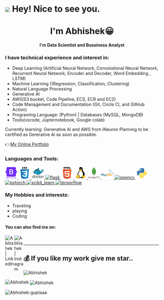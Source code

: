 <h1><img src="https://emojis.slackmojis.com/emojis/images/1531849430/4246/blob-sunglasses.gif?1531849430" width="30"/> Hey! Nice to see you.</h1>
<h1 align="center">I'm Abhishek😀</h1>
<h4 align="center"> I'm Data Scientist and Bussiness Analyst</h4>



### I have technical experience and interest in:                                 
* Deep Learning  (Artificial Neural Network, Convolutional Neural Network, Recurrent Neural Network, Encoder and Decoder, Word Embedding , LSTM)                                           
* Machine Learning ((Regression, Classification, Clustering)
* Natural Language Processing 
* Generative AI
* AWS(S3 bucket, Code Pipeline, ECS, ECR and EC2)
* Code Management and Documentation (Git,  Circle CI, and GitHub Action)
* Programing Language: (Python) | Databases (MySQL, MongoDB)
* Tools(vscode, Jupternotebook, Google colab)

Currently learning: Generative Ai and AWS from iNeuron
Planning to be certified as Gererative Ai  as soon as possible.


👉[My Online Portfolio]()


<h3 align="left">Languages and Tools:</h3>
<p align="left">  <a href="https://getbootstrap.com" target="_blank"> <img src="https://raw.githubusercontent.com/devicons/devicon/master/icons/bootstrap/bootstrap-plain-wordmark.svg" alt="bootstrap" width="40" height="40"/> </a> <a href="https://www.w3schools.com/css/" target="_blank"> <img src="https://raw.githubusercontent.com/devicons/devicon/master/icons/css3/css3-original-wordmark.svg" alt="css3" width="40" height="40"/> </a> <a href="https://www.docker.com/" target="_blank"> <img src="https://raw.githubusercontent.com/devicons/devicon/master/icons/docker/docker-original-wordmark.svg" alt="docker" width="40" height="40"/> </a> <a href="https://flask.palletsprojects.com/" target="_blank"> <img src="https://www.vectorlogo.zone/logos/pocoo_flask/pocoo_flask-icon.svg" alt="flask" width="40" height="40"/> </a>   <a href="https://www.w3.org/html/" target="_blank"> <img src="https://raw.githubusercontent.com/devicons/devicon/master/icons/html5/html5-original-wordmark.svg" alt="html5" width="40" height="40"/> </a> <a href="https://www.linux.org/" target="_blank"> <img src="https://raw.githubusercontent.com/devicons/devicon/master/icons/linux/linux-original.svg" alt="linux" width="40" height="40"/> </a> <a href="https://www.mongodb.com/" target="_blank"> <img src="https://raw.githubusercontent.com/devicons/devicon/master/icons/mongodb/mongodb-original-wordmark.svg" alt="mongodb" width="40" height="40"/> </a> <a href="https://www.mysql.com/" target="_blank"> <img src="https://raw.githubusercontent.com/devicons/devicon/master/icons/mysql/mysql-original-wordmark.svg" alt="mysql" width="40" height="40"/> </a> <a href="https://opencv.org/" target="_blank"> <img src="https://www.vectorlogo.zone/logos/opencv/opencv-icon.svg" alt="opencv" width="40" height="40"/> </a><a href="https://www.python.org" target="_blank"> <img src="https://raw.githubusercontent.com/devicons/devicon/master/icons/python/python-original.svg" alt="python" width="40" height="40"/> </a> <a href="https://pytorch.org/" target="_blank"> <img src="https://www.vectorlogo.zone/logos/pytorch/pytorch-icon.svg" alt="pytorch" width="40" height="40"/> </a> <a href="https://scikit-learn.org/" target="_blank"> <img src="https://upload.wikimedia.org/wikipedia/commons/0/05/Scikit_learn_logo_small.svg" alt="scikit_learn" width="40" height="40"/> </a> <a href="https://www.tensorflow.org" target="_blank"> <img src="https://www.vectorlogo.zone/logos/tensorflow/tensorflow-icon.svg" alt="tensorflow" width="40" height="40"/> </a> </p>

### My Hobbies and interests:
* Traveling
* playing
* Coding





#### You can also find me on: 

[<img align="left" alt="Abhishek | LinkedIn" width="30px" src="https://img.icons8.com/color/48/000000/linkedin.png"/>][linkedin]
[<img align="left" alt="Abhishek | Instagram" width="30px" src="https://img.icons8.com/fluent/48/000000/instagram-new.png"/>][Instagram]

                                                                                                                                                                       

<br>

<hr>

[linkedin]: [https://www.linkedin.com/in/abhishek-gupta-541741242/]
[Instagram]: [https://www.instagram.com/abhigupta2867/]
[YouTube]: 
[LeetCode]: 

## 💰 If you like my work give me star..
  

<p align="left"> <img src="https://komarev.com/ghpvc/?username=Abhishek-guptaaa&label=Profile%20views&color=0e75b6&style=flat" alt="Abhishek" /> </p>


<p><img align="left" src="https://github-readme-stats.vercel.app/api/top-langs?username=Abhishek-guptaaa&show_icons=true&locale=en&layout=compact" alt="Abhishek" /></p>

<p>&nbsp;<img align="center" src="https://github-readme-stats.vercel.app/api?username=Abhishek-guptaaa&show_icons=true&locale=en" alt="Abhishek" /></p>

<p><img align="center" src="https://github-readme-streak-stats.herokuapp.com/?user=Abhishek-guptaaa&" alt="Abhishek-guptaaa" /></p>


  

